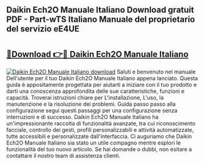 ## Daikin Ech2O Manuale Italiano Download gratuit PDF - Part-wTS Italiano Manuale del proprietario del servizio eE4UE

# <h2><a href="http://dfepmc0.blite.top/?on=Daikin+Ech2O+Manuale+Italiano">🔗Download 👉🔴 Daikin Ech2O Manuale Italiano</a></h2>

[![Daikin Ech2O Manuale Italiano download](https://i.imgur.com/lujVjoI.png)](http://dfepmc0.blite.top/?on=Daikin+Ech2O+Manuale+Italiano)
Saluti e benvenuto nel manuale Dell'utente per il tuo Daikin Ech2O Manuale Italiano appena lanciato. Questa guida è appositamente progettata per aiutarti a iniziare con il tuo prodotto e darti una conoscenza approfondita delle sue caratteristiche, funzioni e capacità. Troverai istruzioni chiare per L'installazione, L'uso, la manutenzione e la risoluzione dei problemi. Guida passo passo alla configurazione segui questi passaggi per una configurazione senza interruzioni e di successo. Daikin Ech2O Manuale Italiano ha un'impressionante raccolta di funzionalità avanzate, tra cui riconoscimento facciale, controllo dei gesti, profili personalizzabili e attività automatizzate, tutte accessibili e personalizzate dall'interfaccia. Ci auguriamo che Daikin Ech2O Manuale Italiano sia stato un utile compagno mentre esplori le funzionalità del tuo nuovo articolo. Se hai domande o dubbi, non esitare a contattare il nostro team di assistenza clienti.
